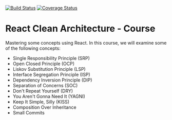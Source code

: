 [![Build Status](https://travis-ci.com/hducati/react-clean-architecture.svg?branch=master)](https://travis-ci.com/hducati/react-clean-architecture)
[![Coverage Status](https://coveralls.io/repos/github/hducati/react-clean-architecture/badge.svg?branch=master)](https://coveralls.io/github/hducati/react-clean-architecture?branch=master)

# React Clean Architecture - Course

Mastering some concepts using React.
In this course, we will examine some of the following concepts:

* Single Responsibility Principle (SRP)
* Open Closed Principle (OCP)
* Liskov Substitution Principle (LSP)
* Interface Segregation Principle (ISP)
* Dependency Inversion Principle (DIP)
* Separation of Concerns (SOC)
* Don't Repeat Yourself (DRY)
* You Aren't Gonna Need It (YAGNI)
* Keep It Simple, Silly (KISS)
* Composition Over Inheritance
* Small Commits